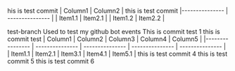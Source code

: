 his is test commit | Column1   | Column2    |
this is test commit
|--------------- | --------------- |
| Item1.1   | Item2.1   |
| Item1.2   | Item2.2   |


test-branch
Used to test my github bot events
This is commit test 1
this is commit test | Column1    | Column2    | Column3    | Column4    | Column5    |
|---------------- | --------------- | --------------- | --------------- | --------------- |
| Item1.1    | Item2.1    | Item3.1    | Item4.1    | Item5.1   |
this is test commit 4
this is test commit 5
this is test commit 6
